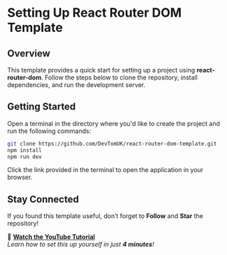 # Setting Up React Router DOM Template

## Overview

This template provides a quick start for setting up a project using **react-router-dom**. Follow the steps below to clone the repository, install dependencies, and run the development server.

## Getting Started

Open a terminal in the directory where you'd like to create the project and run the following commands:

```bash
git clone https://github.com/DevTomUK/react-router-dom-template.git
npm install
npm run dev
```
Click the link provided in the terminal to open the application in your browser.

## Stay Connected
If you found this template useful, don’t forget to **Follow** and **Star** the repository!

🎥 **[Watch the YouTube Tutorial](https://www.youtube.com/watch?v=4QD2DEA0AZs)**  
*Learn how to set this up yourself in just **4 minutes**!*
